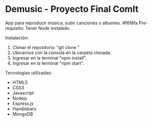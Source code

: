 # Demusic - Proyecto Final ComIt

App para reproducir música, subir canciones o albumes.
#f6f8fa
Pre-requisito:
 Tener Node instalado.

Instalación:
1. Clonar el repositorio: "git clone "
2. Ubicarnos con la consola en la carpeta clonada.
3. Ingresar en la terminal "npm install".
4. Ingresar en la terminal "npm start".

Tecnologías utilizadas:

* HTML5
* CSS3
* Javascript
* Nodejs
* Express.js
* Handlebars
* MongoDB

